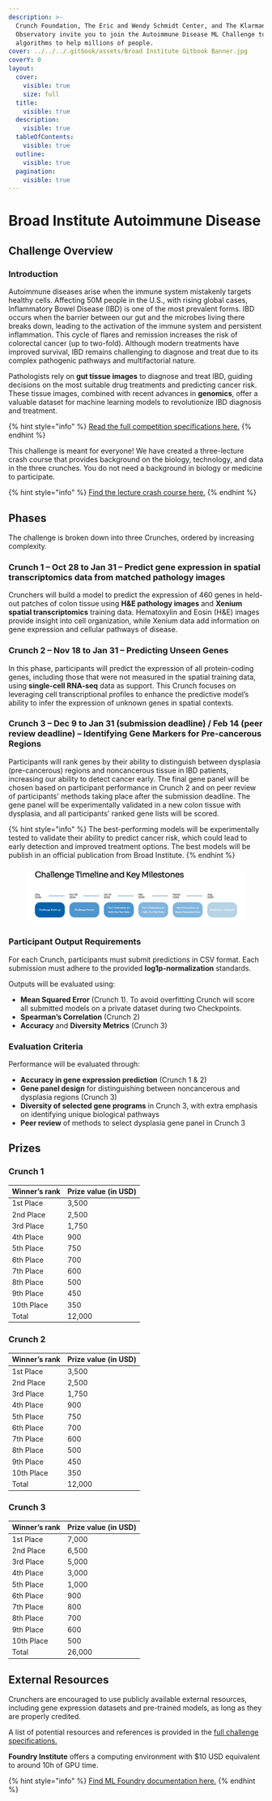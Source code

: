 ```yaml
---
description: >-
  Crunch Foundation, The Eric and Wendy Schmidt Center, and The Klarman Cell
  Observatory invite you to join the Autoimmune Disease ML Challenge to design
  algorithms to help millions of people.
cover: ../../../.gitbook/assets/Broad Institute Gitbook Banner.jpg
coverY: 0
layout:
  cover:
    visible: true
    size: full
  title:
    visible: true
  description:
    visible: true
  tableOfContents:
    visible: true
  outline:
    visible: true
  pagination:
    visible: true
---
```


# Broad Institute Autoimmune Disease

## Challenge Overview

### Introduction

Autoimmune diseases arise when the immune system mistakenly targets healthy cells. Affecting 50M people in the U.S., with rising global cases, Inflammatory Bowel Disease (IBD) is one of the most prevalent forms. IBD occurs when the barrier between our gut and the microbes living there breaks down, leading to the activation of the immune system and persistent inflammation. This cycle of flares and remission increases the risk of colorectal cancer (up to two-fold). Although modern treatments have improved survival, IBD remains challenging to diagnose and treat due to its complex pathogenic pathways and multifactorial nature.

Pathologists rely on **gut tissue images** to diagnose and treat IBD, guiding decisions on the most suitable drug treatments and predicting cancer risk. These tissue images, combined with recent advances in **genomics**, offer a valuable dataset for machine learning models to revolutionize IBD diagnosis and treatment.

{% hint style="info" %}
[Read the full competition specifications here.](full-specifications.md)
{% endhint %}

This challenge is meant for everyone! We have created a three-lecture crash course that provides background on the biology, technology, and data in the three crunches. You do not need a background in biology or medicine to participate.

{% hint style="info" %}
[Find the lecture crash course here.](https://www.youtube.com/watch?v=9OTvuvr81R0\&list=PLlMMtlgw6qNhqMxU8C2V\_zsuhlqIgpW6y)
{% endhint %}

## Phases

The challenge is broken down into three Crunches, ordered by increasing complexity.

### **Crunch 1 –** Oct 28 to Jan 31 – **P**redict gene expression in spatial transcriptomics data from matched pathology images

Crunchers will build a model to predict the expression of 460 genes in held-out patches of colon tissue using **H\&E pathology images** and **Xenium spatial transcriptomics** training data. Hematoxylin and Eosin (H\&E) images provide insight into cell organization, while Xenium data add information on gene expression and cellular pathways of disease.

### **Crunch 2 – Nov 18 to Jan 31 – Predicting Unseen Genes**

In this phase, participants will predict the expression of all protein-coding genes, including those that were not measured in the spatial training data, using **single-cell RNA-seq** data as support. This Crunch focuses on leveraging cell transcriptional profiles to enhance the predictive model’s ability to infer the expression of unknown genes in spatial contexts.

### **Crunch 3 – Dec 9 to Jan 31 (submission deadline) / Feb 14 (peer review deadline) – Identifying Gene Markers for Pre-cancerous Regions**

Participants will rank genes by their ability to distinguish between dysplasia (pre-cancerous) regions and noncancerous tissue in IBD patients, increasing our ability to detect cancer early. The final gene panel will be chosen based on participant performance in Crunch 2 and on peer review of participants' methods taking place after the submission deadline. The gene panel will be experimentally validated in a new colon tissue with dysplasia, and all participants' ranked gene lists will be scored.

{% hint style="info" %}
The best-performing models will be experimentally tested to validate their ability to predict cancer risk, which could lead to early detection and improved treatment options. The best models will be publish in an official publication from Broad Institute.
{% endhint %}

<figure><img src="../../../.gitbook/assets/Screenshot 2024-10-24 at 14.35.49.png" alt=""><figcaption></figcaption></figure>

### **Participant Output Requirements**

For each Crunch, participants must submit predictions in CSV format. Each submission must adhere to the provided **log1p-normalization** standards.

Outputs will be evaluated using:

* **Mean Squared Error** (Crunch 1). To avoid overfitting Crunch will score all submitted models on a private dataset during two Checkpoints.
* **Spearman’s Correlation** (Crunch 2)
* **Accuracy** and **Diversity Metrics** (Crunch 3)

### **Evaluation Criteria**

Performance will be evaluated through:

* **Accuracy in gene expression prediction** (Crunch 1 & 2)
* **Gene panel design** for distinguishing between noncancerous and dysplasia regions (Crunch 3)
* **Diversity of selected gene programs** in Crunch 3, with extra emphasis on identifying unique biological pathways
* **Peer review** of methods to select dysplasia gene panel in Crunch 3

## Prizes

### Crunch 1

| Winner’s rank | Prize value (in USD) |
| ------------- | -------------------- |
| 1st Place     | 3,500                |
| 2nd Place     | 2,500                |
| 3rd Place     | 1,750                |
| 4th Place     | 900                  |
| 5th Place     | 750                  |
| 6th Place     | 700                  |
| 7th Place     | 600                  |
| 8th Place     | 500                  |
| 9th Place     | 450                  |
| 10th Place    | 350                  |
| Total         | 12,000               |

### Crunch 2

| Winner’s rank | Prize value (in USD) |
| ------------- | -------------------- |
| 1st Place     | 3,500                |
| 2nd Place     | 2,500                |
| 3rd Place     | 1,750                |
| 4th Place     | 900                  |
| 5th Place     | 750                  |
| 6th Place     | 700                  |
| 7th Place     | 600                  |
| 8th Place     | 500                  |
| 9th Place     | 450                  |
| 10th Place    | 350                  |
| Total         | 12,000               |

### Crunch 3

| Winner’s rank | Prize value (in USD) |
| ------------- | -------------------- |
| 1st Place     | 7,000                |
| 2nd Place     | 6,500                |
| 3rd Place     | 5,000                |
| 4th Place     | 3,000                |
| 5th Place     | 1,000                |
| 6th Place     | 900                  |
| 7th Place     | 800                  |
| 8th Place     | 700                  |
| 9th Place     | 600                  |
| 10th Place    | 500                  |
| Total         | 26,000               |

## External Resources

Crunchers are encouraged to use publicly available external resources, including gene expression datasets and pre-trained models, as long as they are properly credited.

A list of potential resources and references is provided in the [full challenge specifications.](full-specifications.md)

**Foundry Institute** offers a computing environment with $10 USD equivalent to around 10h of GPU time.

{% hint style="info" %}
[Find ML Foundry documentation here.](https://docs.mlfoundry.com/foundry-documentation)
{% endhint %}
